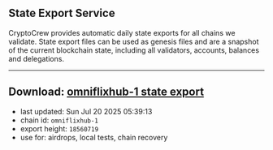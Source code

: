 ## State Export Service
CryptoCrew provides automatic daily state exports for all chains we validate. State export files can be used as genesis files and are a snapshot of the current blockchain state, including all validators, accounts, balances and delegations.

---
**Download: [omniflixhub-1 state export](https://dl-eu2.ccvalidators.com/SERVICE/omniflixhub/omniflixhub-1_export_18560719.json)**
---

- last updated: Sun Jul 20 2025 05:39:13
- chain id: `omniflixhub-1`
- export height: `18560719`
- use for: airdrops, local tests, chain recovery
